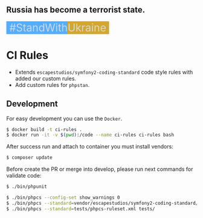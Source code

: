 ## Russia has become a terrorist state.

<div style="font-size: 2em; color: #d0d7de;">
    <span style="background-color: #54aeff">&nbsp;#StandWith</span><span style="background-color: #d4a72c">Ukraine&nbsp;</span>
</div>

CI Rules
========

* Extends `escapestudios/symfony2-coding-standard` code style rules with added our custom rules.
* Add custom rules for `phpstan`.


Development
-----------

For easy development you can use the `Docker`.

```bash
$ docker build -t ci-rules .
$ docker run -it -v $(pwd):/code --name ci-rules ci-rules bash

```

After success run and attach to container you must install vendors:

```bash
$ composer update
```

Before create the PR or merge into develop, please run next commands for validate code:

```bash
$ ./bin/phpunit

$ ./bin/phpcs --config-set show_warnings 0
$ ./bin/phpcs --standard=vendor/escapestudios/symfony2-coding-standard/Symfony/ src/
$ ./bin/phpcs --standard=tests/phpcs-ruleset.xml tests/

```

